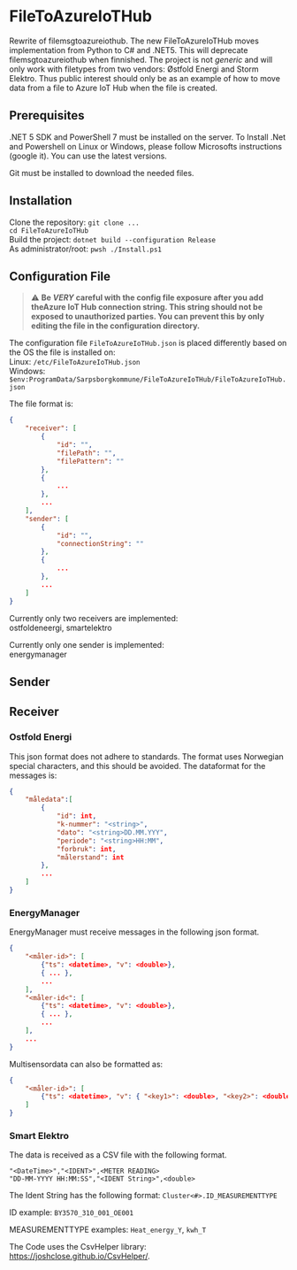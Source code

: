 # FileToAzureIoTHub

Rewrite of filemsgtoazureiothub. The new FileToAzureIoTHub moves implementation from Python to C#
and .NET5. This will deprecate filemsgtoazureiothub when finnished. The project is not _generic_
and will only work with filetypes from two vendors: Østfold Energi and Storm Elektro. Thus public interest should only be as an example of how to move data from a file to Azure IoT Hub when the
file is created.

## Prerequisites

.NET 5 SDK and PowerShell 7 must be installed on the server. To Install .Net and Powershell on Linux or Windows, please follow Microsofts instructions (google it). You can use the latest
versions.

Git must be installed to download the needed files.

## Installation

Clone the repository: `git clone ...`<br/>
`cd FileToAzureIoTHub`<br/>
Build the project: `dotnet build --configuration Release`<br/>
As administrator/root: `pwsh ./Install.ps1`

## Configuration File

> :warning: **Be _VERY_ careful with the config file exposure after you add theAzure IoT Hub connection string.
> This string should not be exposed to unauthorized parties. You can prevent this by only editing the file in the
> configuration directory.**

The configuration file `FileToAzureIoTHub.json` is placed differently based on the OS the
file is installed on:<br/>
Linux: `/etc/FileToAzureIoTHub.json`<br/>
Windows: `$env:ProgramData/Sarpsborgkommune/FileToAzureIoTHub/FileToAzureIoTHub.json`<br/>

The file format is:

```json
{
    "receiver": [
        {
            "id": "",
            "filePath": "",
            "filePattern": ""
        },
        {
            ...
        },
        ...
    ],
    "sender": [
        {
            "id": "",
            "connectionString": ""
        },
        {
            ...
        },
        ...
    ]
}
```

Currently only two receivers are implemented:<br/>
ostfoldeneergi, smartelektro<br/>

Currently only one sender is implemented:<br/>
energymanager<br/>

## Sender

## Receiver

### Ostfold Energi

This json format does not adhere to standards. The format uses Norwegian special characters, and
this should be avoided.
The dataformat for the messages is:

```json
{
    "måledata":[
        {
            "id": int,
            "k-nummer": "<string>",
            "dato": "<string>DD.MM.YYY",
            "periode": "<string>HH:MM",
            "forbruk": int,
            "målerstand": int
        },
        ...
    ]
}
```

### EnergyManager

EnergyManager must receive messages in the following json format.

```json
{
    "<måler-id>": [
        {"ts": <datetime>, "v": <double>},
        { ... },
        ...
    ],
    "<måler-id<": [
        {"ts": <datetime>, "v": <double>},
        { ... },
        ...
    ],
    ...
}
```

Multisensordata can also be formatted as:

```json
{
    "<måler-id>": [
        {"ts": <datetime>, "v": { "<key1>": <double>, "<key2>": <double>, ...}}
    ]
}
```

### Smart Elektro

The data is received as a CSV file with the following format.

```
"<DateTime>","<IDENT>",<METER READING>
"DD-MM-YYYY HH:MM:SS","<IDENT String>",<double>
```

The Ident String has the following format:
`Cluster<#>.ID_MEASUREMENTTYPE`

ID example: `BY3570_310_001_OE001`

MEASUREMENTTYPE examples: `Heat_energy_Y`, `kwh_T`

The Code uses the CsvHelper library: https://joshclose.github.io/CsvHelper/.
